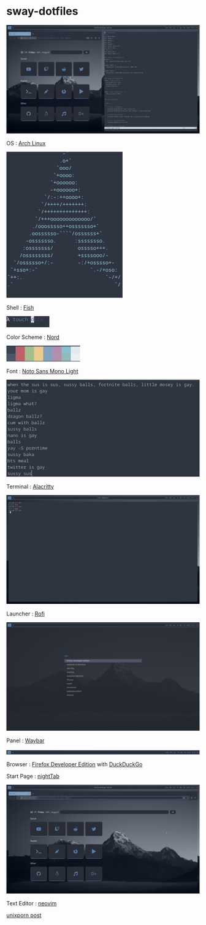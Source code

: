 # sway-dotfiles

![alt text](https://raw.githubusercontent.com/errordotfiles/sway-dotfiles/main/preview/1.jpg)

OS : [Arch Linux](https://archlinux.org)

![alt text](https://raw.githubusercontent.com/errordotfiles/sway-dotfiles/main/preview/6.jpg)

Shell : [Fish](https://fishshell.com)

![alt text](https://raw.githubusercontent.com/errordotfiles/sway-dotfiles/main/preview/7.jpg)

Color Scheme : [Nord](https://nordtheme.com)

![alt text](https://raw.githubusercontent.com/errordotfiles/sway-dotfiles/main/preview/8.jpg)

Font : [Noto Sans Mono Light](https://www.google.com/get/noto)

![alt text](https://raw.githubusercontent.com/errordotfiles/sway-dotfiles/main/preview/9.jpg)

Terminal : [Alacritty](https://github.com/alacritty/alacritty)

![alt text](https://raw.githubusercontent.com/errordotfiles/sway-dotfiles/main/preview/2.jpg)

Launcher : [Rofi](https://github.com/davatorium/rofi)

![alt text](https://raw.githubusercontent.com/errordotfiles/sway-dotfiles/main/preview/4.jpg)

Panel : [Waybar](https://github.com/Alexays/waybar)

![alt text](https://raw.githubusercontent.com/errordotfiles/sway-dotfiles/main/preview/5.png)

Browser : [Firefox Developer Edition](https://www.mozilla.org/en-US/firefox/developer/) with [DuckDuckGo](https://duckduckgo.com)

Start Page : [nightTab](https://addons.mozilla.org/en-US/firefox/addon/nighttab/)

![alt text](https://raw.githubusercontent.com/errordotfiles/sway-dotfiles/main/preview/3.jpg)

Text Editor : [neovim](https://github.com/neovim/neovim)

[unixporn post](https://www.reddit.com/r/unixporn/comments/ozhmnr/sway_ricing_your_mom/)


